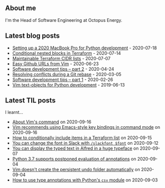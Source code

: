 ## About me
I'm the Head of Software Engineering at Octopus Energy.
## Latest blog posts
- [Setting up a 2020 MacBook Pro for Python development](https://codeinthehole.com/guides/settings-up-a-2020-macbook-for-python-development/) - 2020-07-18
- [Conditional nested blocks in Terraform](https://codeinthehole.com/tips/conditional-nested-blocks-in-terraform/) - 2020-07-14
- [Maintainable Terraform CIDR lists](https://codeinthehole.com/tips/terraform-cidrs/) - 2020-07-07
- [Easy Github URLs from Vim](https://codeinthehole.com/tips/easy-github-urls-from-vim/) - 2020-06-23
- [Software development tips – part 2](https://codeinthehole.com/tips/software-development-tips-part2/) - 2020-04-24
- [Resolving conflicts during a Git rebase](https://codeinthehole.com/guides/resolving-conflicts-during-a-git-rebase/) - 2020-03-05
- [Software development tips – part 1](https://codeinthehole.com/tips/software-development-tips-part1/) - 2020-02-26
- [Vim text-objects for Python development](https://codeinthehole.com/tips/vim-text-objects/) - 2019-06-13
## Latest TIL posts
I learnt...
- [About Vim's  command](https://til.codeinthehole.com/posts/about-vims-command/) on 2020-09-16
- [Vim recommends using Emacs-style key bindings in command mode](https://til.codeinthehole.com/posts/vim-recommends-using-emacsstyle-key-bindings-in-command-mode/) on 2020-09-16
- [How to conditionally include items in a Terraform list](https://til.codeinthehole.com/posts/how-to-conditionally-include-items-in-a-terraform-list/) on 2020-09-15
- [You can change the font in Slack with `/slackfont $font`](https://til.codeinthehole.com/posts/you-can-change-the-font-in-slack-with-slackfont-font/) on 2020-09-12
- [You can display the typed text in Alfred in a huge typeface](https://til.codeinthehole.com/posts/you-can-display-the-typed-text-in-alfred-in-a-huge-typeface/) on 2020-09-07
- [Python 3.7 supports postponed evaluation of annotations](https://til.codeinthehole.com/posts/python-37-supports-postponed-evaluation-of-annotations/) on 2020-09-04
- [Vim doesn't create the persistent undo folder automatically](https://til.codeinthehole.com/posts/vim-doesnt-create-the-persistent-undo-folder-automatically/) on 2020-09-04
- [How to use type annotations with Python's `csv` module](https://til.codeinthehole.com/posts/how-to-typecheck-csv-objects-in-python/) on 2020-09-03
